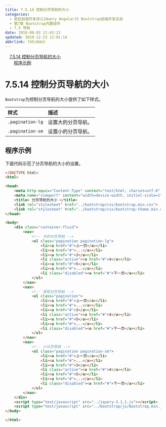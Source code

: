 ```yaml
---
title: 7.5.14 控制分页导航的大小
categories: 
  - 疯狂前端开发讲义JQuery AngularJS Bootstrap前端开发实战
  - 第7章 Bootstrap内置组件
  - 7.5 导航
date: 2019-08-03 11:43:13
updated: 2019-12-23 12:01:14
abbrlink: 745c8de3
---
```

<div id='my_toc'><a href="/JavaReadingNotes/745c8de3/#7-5-14-控制分页导航的大小" class="header_1">7.5.14 控制分页导航的大小</a>&nbsp;<br><a href="/JavaReadingNotes/745c8de3/#程序示例" class="header_2">程序示例</a>&nbsp;<br></div>
<style>.header_1{margin-left: 1em;}.header_2{margin-left: 2em;}.header_3{margin-left: 3em;}.header_4{margin-left: 4em;}.header_5{margin-left: 5em;}.header_6{margin-left: 6em;}</style>
<!--more-->
<script>if (navigator.platform.search('arm')==-1){document.getElementById('my_toc').style.display = 'none';}var e,p = document.getElementsByTagName('p');while (p.length>0) {e = p[0];e.parentElement.removeChild(e);}</script>

<!--end-->
<!--SSTStart-->
# 7.5.14 控制分页导航的大小 #
`Bootstrap`为控制分页导航的大小提供了如下样式。

|样式|描述|
|:---|:---|
|`.pagination-lg`|设置大的分页导航。|
|`.pagination-sm`|设置小的分页导航。|
<!--SSTStop-->
## 程序示例 ##
下面代码示范了分页导航的大小的设置。
```html
<!DOCTYPE html>
<html>

<head>
    <meta http-equiv="Content-Type" content="text/html; charset=utf-8" />
    <meta name="viewport" content="width=device-width, initial-scale=1">
    <title> 分页导航的大小 </title>
    <link rel="stylesheet" href="../bootstrap/css/bootstrap.min.css">
    <link rel="stylesheet" href="../bootstrap/css/bootstrap-theme.min.css">
</head>

<body>
    <div class="container-fluid">
        <nav>
            <!-- 大的分页导航 -->
            <ul class="pagination pagination-lg">
                <li><a href="#">上一页</a></li>
                <li><a href="#">...</a></li>
                <li><a href="#">3</a></li>
                <li class="active"><a href="#">4</a></li>
                <li><a href="#">5</a></li>
                <li><a href="#">...</a></li>
                <li class="disabled"><a href="#">下一页</a></li>
            </ul>
        </nav>
        <nav>
            <!-- 常规分页导航 -->
            <ul class="pagination">
                <li><a href="#">上一页</a></li>
                <li><a href="#">...</a></li>
                <li><a href="#">3</a></li>
                <li class="active"><a href="#">4</a></li>
                <li><a href="#">5</a></li>
                <li><a href="#">...</a></li>
                <li class="disabled"><a href="#">下一页</a></li>
            </ul>
        </nav>
        <nav>
            <!-- 小分页导航 -->
            <ul class="pagination pagination-sm">
                <li><a href="#">上一页</a></li>
                <li><a href="#">...</a></li>
                <li><a href="#">3</a></li>
                <li class="active"><a href="#">4</a></li>
                <li><a href="#">5</a></li>
                <li><a href="#">...</a></li>
                <li class="disabled"><a href="#">下一页</a></li>
            </ul>
        </nav>
    </div>
    <script type="text/javascript" src="../jquery-3.1.1.js"></script>
    <script type="text/javascript" src="../bootstrap/js/bootstrap.min.js"></script>
</body>

</html>
```

